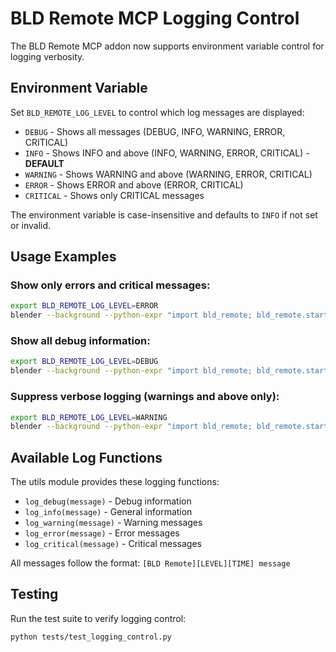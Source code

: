 # BLD Remote MCP Logging Control

The BLD Remote MCP addon now supports environment variable control for logging verbosity.

## Environment Variable

Set `BLD_REMOTE_LOG_LEVEL` to control which log messages are displayed:

- `DEBUG` - Shows all messages (DEBUG, INFO, WARNING, ERROR, CRITICAL)
- `INFO` - Shows INFO and above (INFO, WARNING, ERROR, CRITICAL) - **DEFAULT**
- `WARNING` - Shows WARNING and above (WARNING, ERROR, CRITICAL)  
- `ERROR` - Shows ERROR and above (ERROR, CRITICAL)
- `CRITICAL` - Shows only CRITICAL messages

The environment variable is case-insensitive and defaults to `INFO` if not set or invalid.

## Usage Examples

### Show only errors and critical messages:
```bash
export BLD_REMOTE_LOG_LEVEL=ERROR
blender --background --python-expr "import bld_remote; bld_remote.start_mcp_service()"
```

### Show all debug information:
```bash
export BLD_REMOTE_LOG_LEVEL=DEBUG
blender --background --python-expr "import bld_remote; bld_remote.start_mcp_service()"
```

### Suppress verbose logging (warnings and above only):
```bash
export BLD_REMOTE_LOG_LEVEL=WARNING
blender --background --python-expr "import bld_remote; bld_remote.start_mcp_service()"
```

## Available Log Functions

The utils module provides these logging functions:

- `log_debug(message)` - Debug information
- `log_info(message)` - General information  
- `log_warning(message)` - Warning messages
- `log_error(message)` - Error messages
- `log_critical(message)` - Critical messages

All messages follow the format: `[BLD Remote][LEVEL][TIME] message`

## Testing

Run the test suite to verify logging control:
```bash
python tests/test_logging_control.py
```